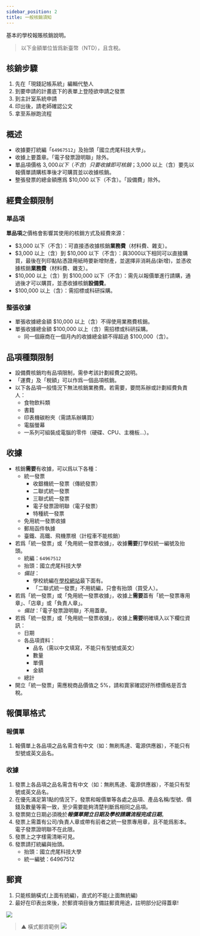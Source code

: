 ```yaml
---
sidebar_position: 2
title: 一般核銷須知
---
```


基本的學校報賬核銷說明。

> 以下金額單位皆爲新臺幣（NTD），且含稅。

## 核銷步驟

1. 先在「現錢記帳系統」編輯代墊人
2. 到要申請的計畫底下的表單上登陸欲申請之發票
3. 到主計室系統申請
4. 印出後，請老師確認公文
5. 拿至系辦跑流程

## 概述

- 收據要打統編「`64967512`」及抬頭「國立虎尾科技大學」。
- 收據上要蓋章。「電子發票證明聯」除外。
- 單品項價格 $3,000 以下（不含）只要收據即可核銷；$3,000 以上（含）要先以報價單請購核準後才可購買並以收據核銷。
- 整張發票的總金額應爲 $10,000 以下（不含）。「設備費」除外。

## 經費金額限制

### 單品項
**單品項**之價格會影響其使用的核銷方式及經費來源：
- $3,000 以下（不含）：可直接憑收據核銷**業務費**（材料費、雜支）。
- $3,000 以上（含）到 $10,000 以下（不含）：與3000以下相同可以直接購買，最後在列印黏貼憑證用紙時要新增財產，並選擇非消耗品(新增)，並憑收據核銷**業務費**（材料費、雜支）。
- $10,000 以上（含）到 $100,000 以下（不含）：需先以報價單進行請購，通過後才可以購買，並憑收據核銷**設備費**。
- $100,000 以上（含）：需招標或科研採購。

### 整張收據
- 單張收據總金額 $10,000 以上（含）不得使用業務費核銷。
- 單張收據總金額 $100,000 以上（含）需招標或科研採購。
    - 同一個廠商在一個月內的收據總金額不得超過 $100,000（含）。

## 品項種類限制
- 設備費核銷均有品項限制，需參考該計劃經費之說明。
- 「運費」及「稅額」可以作爲一個品項核銷。
- 以下各品項一般情況下無法核銷業務費。若需要，要問系辦或計劃經費負責人：
    - 食物飲料類
    - 書籍
    - 印表機碳粉夾（需請系辦購買）
    - 電腦螢幕
    - 一系列可組裝成電腦的零件（硬碟、CPU、主機板...）。

## 收據
- 核銷**需要**有收據，可以爲以下各種：
    - 統一發票
        - 收銀機統一發票（傳統發票）
        - 二聯式統一發票
        - 三聯式統一發票
        - 電子發票證明聯（電子發票）
        - 特種統一發票
    - 免用統一發票收據
    - 郵局函件執據
    - 臺鐵、高鐵、飛機票根（計程車不能核銷）
- 若爲「統一發票」或「免用統一發票收據」，收據**需要**打學校統一編號及抬頭。
    - 統編：`64967512`
    - 抬頭：國立虎尾科技大學
    - *備註*：
        - 學校統編在[學校網站](https://www.nfu.edu.tw/zh/)最下面有。
        - 「二聯式統一發票」不用統編，只會有抬頭（買受人）。
- 若爲「統一發票」或「免用統一發票收據」，收據上**需要**蓋有「統一發票專用章」、「店章」或「負責人章」。
    - *備註*：「電子發票證明聯」不用蓋章。
- 若爲「統一發票」或「免用統一發票收據」，收據上**需要**明確填入以下欄位資訊：
    - 日期
    - 各品項資料：
        - 品名（需以中文填寫，不能只有型號或英文）
        - 數量
        - 單價
        - 金額
    - 總計
- 開立「統一發票」需應稅商品價值之 5%，請和賣家確認好所標價格是否含稅。

## 報價單格式
### 報價單
1. 報價單上各品項之品名需含有中文（如：無刷馬達、電源供應器），不能只有型號或英文品名。

### 收據
1. 發票上各品項之品名需含有中文（如：無刷馬達、電源供應器），不能只有型號或英文品名。
2. 在優先滿足第1點的情況下，發票和報價單等各處之品項、產品名稱/型號、價錢及數量等需一致，至少需要能夠清楚判斷爲相同之品項。
3. 發票開立日期必須晚於***報價單開立日期及學校請購流程完成日期***。
4. 發票上需蓋有公司/負責人章或帶有前者之統一發票專用章，且不能爲影本。電子發票證明聯不在此限。
5. 發票上之字樣需清晰可見。
6. 發票請打統編與抬頭。
    - 抬頭：國立虎尾科技大學
    - 統一編號：64967512


## 郵資
1. 只能核銷橫式(上面有統編)，直式的不能(上面無統編)
2. 最好在印表出來後，於郵資項目後方備註郵資用途，註明部分記得蓋章!


![](https://i.imgur.com/qKZSaUu.jpg)
> ▲ 橫式郵資範例
![](https://i.imgur.com/8iGJOSg.jpg)
